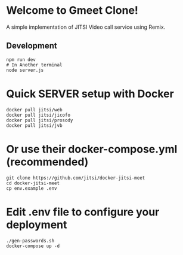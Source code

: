 # Welcome to Gmeet Clone!

   A simple implementation of JITSI Video call service using Remix.
  
## Development
```
npm run dev
# In Another terminal
node server.js
```


# Quick SERVER setup with Docker
```
docker pull jitsi/web
docker pull jitsi/jicofo
docker pull jitsi/prosody
docker pull jitsi/jvb
```

# Or use their docker-compose.yml (recommended)
```
git clone https://github.com/jitsi/docker-jitsi-meet
cd docker-jitsi-meet
cp env.example .env
```
# Edit .env file to configure your deployment
```
./gen-passwords.sh
docker-compose up -d
```